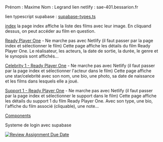 Prénom : Maxime
Nom : Legrand
lien netlify : sae-401.bessarion.fr

lien typescript supabase : [supabase-types.ts](/src/supabase-types.ts)


[index](https://sae-401.bessarion.fr/)
la page index affiche la liste des films avec leur image.
En cliquand dessus, on peut accéder au film en question.

[Ready Player One](https://sae-401.bessarion.fr/movie/1) - Ne marche pas avec Netlify (il faut passer par la page index et sélectionner le film)
Cette page affiche les détails du film Ready Player One.
Le réalisateur, les acteurs, la date de sortie, la durée, le genre et le synopsis sont affichés...

[Celebrity 1 - Ready Player One](https://sae-401.bessarion.fr/celebrity/1) - Ne marche pas avec Netlify (il faut passer par la page index et sélectionner l'acteur dans le film)
Cette page affiche une star/celebrité avec son nom, une bio, une photo, sa date de naissance et les films dans lesquels elle a joué.

[Support 1 - Ready Player One](https://sae-401.bessarion.fr/support/1) - Ne marche pas avec Netlify (il faut passer par la page index et sélectionner le support dans le film)
Cette page affiche les détails du support 1 du film Ready Player One.
Avec son type, une bio, l'affiche du film associé (cliquable), une note...


[Components](/src/components/Header.vue)

Systeme de login avec supabase	



[![Review Assignment Due Date](https://classroom.github.com/assets/deadline-readme-button-24ddc0f5d75046c5622901739e7c5dd533143b0c8e959d652212380cedb1ea36.svg)](https://classroom.github.com/a/DLDyybNZ)
